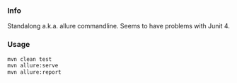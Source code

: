 ### Info

Standalong a.k.a. allure commandline. Seems to have problems with Junit 4.

### Usage
```sh
mvn clean test
mvn allure:serve
mvn allure:report
```
